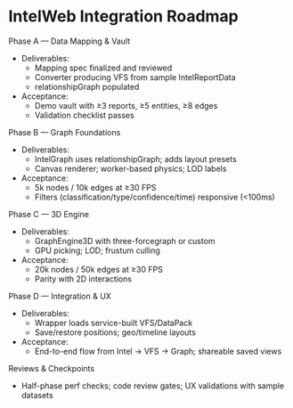 # IntelWeb Integration Roadmap

Phase A — Data Mapping & Vault
- Deliverables:
  - Mapping spec finalized and reviewed
  - Converter producing VFS from sample IntelReportData
  - relationshipGraph populated
- Acceptance:
  - Demo vault with ≥3 reports, ≥5 entities, ≥8 edges
  - Validation checklist passes

Phase B — Graph Foundations
- Deliverables:
  - IntelGraph uses relationshipGraph; adds layout presets
  - Canvas renderer; worker-based physics; LOD labels
- Acceptance:
  - 5k nodes / 10k edges at ≥30 FPS
  - Filters (classification/type/confidence/time) responsive (<100ms)

Phase C — 3D Engine
- Deliverables:
  - GraphEngine3D with three-forcegraph or custom
  - GPU picking; LOD; frustum culling
- Acceptance:
  - 20k nodes / 50k edges at ≥30 FPS
  - Parity with 2D interactions

Phase D — Integration & UX
- Deliverables:
  - Wrapper loads service-built VFS/DataPack
  - Save/restore positions; geo/timeline layouts
- Acceptance:
  - End-to-end flow from Intel → VFS → Graph; shareable saved views

Reviews & Checkpoints
- Half-phase perf checks; code review gates; UX validations with sample datasets

